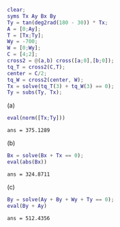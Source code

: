 ``` matlab
clear;
syms Tx Ay Bx By
Ty = tan(deg2rad(180 - 30)) * Tx;
A = [0;Ay];
T = [Tx;Ty];
Wy = -700;
W = [0;Wy];
C = [4;2];
cross2 = @(a,b) cross([a;0],[b;0]);
tq_T = cross2(C,T);
center = C/2;
tq_W = cross2(center, W);
Tx = solve(tq_T(3) + tq_W(3) == 0);
Ty = subs(Ty, Tx);
```

(a)

``` matlab
eval(norm([Tx;Ty]))
```

``` matlabTextOutput
ans = 375.1289
```

(b)

``` matlab
Bx = solve(Bx + Tx == 0);
eval(abs(Bx))
```

``` matlabTextOutput
ans = 324.8711
```

(c)

``` matlab
By = solve(Ay + By + Wy + Ty == 0);
eval(By + Ay)
```

``` matlabTextOutput
ans = 512.4356
```
